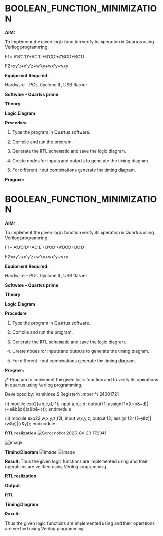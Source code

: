 # BOOLEAN_FUNCTION_MINIMIZATION

**AIM:**

To implement the given logic function verify its operation in Quartus using Verilog programming.

F1= A’B’C’D’+AC’D’+B’CD’+A’BCD+BC’D 

F2=xy’z+x’y’z+w’xy+wx’y+wxy

**Equipment Required:**

Hardware – PCs, Cyclone II , USB flasher

**Software – Quartus prime**

**Theory**

**Logic Diagram**

**Procedure**

1.	Type the program in Quartus software.

2.	Compile and run the program.

3.	Generate the RTL schematic and save the logic diagram.

4.	Create nodes for inputs and outputs to generate the timing diagram.

5.	For different input combinations generate the timing diagram.


**Program:**
# BOOLEAN_FUNCTION_MINIMIZATION

**AIM:**

To implement the given logic function verify its operation in Quartus using Verilog programming.

F1= A’B’C’D’+AC’D’+B’CD’+A’BCD+BC’D 

F2=xy’z+x’y’z+w’xy+wx’y+wxy

**Equipment Required:**

Hardware – PCs, Cyclone II , USB flasher

**Software – Quartus prime**

**Theory**

**Logic Diagram**

**Procedure**

1.	Type the program in Quartus software.

2.	Compile and run the program.

3.	Generate the RTL schematic and save the logic diagram.

4.	Create nodes for inputs and outputs to generate the timing diagram.

5.	For different input combinations generate the timing diagram.


**Program:**

/* Program to implement the given logic function and to verify its operations in quartus using Verilog programming. 

Developed by: Varshinee.S
RegisterNumber:*/ 24001721

(i)
module exp2(a,b,c,d,f1);
input a,b,c,d;
output f1;
assign f1=((~b&~d)|(~a&b&d)|(a&b&~c));
endmodule

(ii)
module exp22(w,x,y,z,f2);
input w,x,y,z;
output f2;
assign f2=((~y&z)|(w&y)|(x&y));
endmodule


**RTL realization**
![Screenshot 2025-04-23 172041](https://github.com/user-attachments/assets/6c9c23b9-1fff-41c3-b113-f7b5aeb25399)


![image](https://github.com/user-attachments/assets/4bd0b308-1c48-40e9-ab73-9d97aa028fa8)

**Timing Diagram**
![image](https://github.com/user-attachments/assets/b156147a-3fd1-411f-9a4e-c8235be6b008)
![image](https://github.com/user-attachments/assets/aa5a5a08-d646-4c48-ae38-0d54784cbde2)

**Result:**
Thus the given logic functions are implemented using and their operations are verified using Verilog programming.




**RTL realization**

**Output:**

**RTL**

**Timing Diagram**

**Result:**

Thus the given logic functions are implemented using and their operations are verified using Verilog programming.

